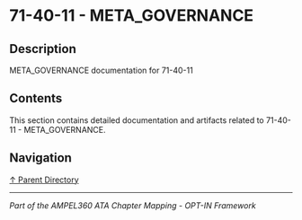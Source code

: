 # 71-40-11 - META_GOVERNANCE

## Description

META_GOVERNANCE documentation for 71-40-11

## Contents

This section contains detailed documentation and artifacts related to 71-40-11 - META_GOVERNANCE.

## Navigation

[↑ Parent Directory](../README.md)

---

*Part of the AMPEL360 ATA Chapter Mapping - OPT-IN Framework*
